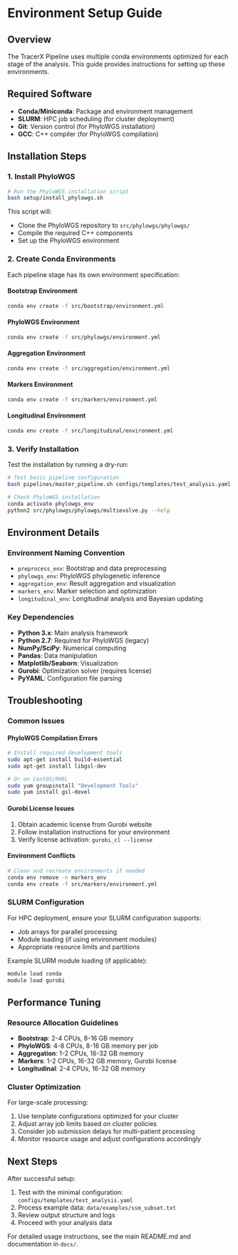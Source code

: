 # Environment Setup Guide

## Overview

The TracerX Pipeline uses multiple conda environments optimized for each stage of the analysis. This guide provides instructions for setting up these environments.

## Required Software

- **Conda/Miniconda**: Package and environment management
- **SLURM**: HPC job scheduling (for cluster deployment)
- **Git**: Version control (for PhyloWGS installation)
- **GCC**: C++ compiler (for PhyloWGS compilation)

## Installation Steps

### 1. Install PhyloWGS

```bash
# Run the PhyloWGS installation script
bash setup/install_phylowgs.sh
```

This script will:
- Clone the PhyloWGS repository to `src/phylowgs/phylowgs/`
- Compile the required C++ components
- Set up the PhyloWGS environment

### 2. Create Conda Environments

Each pipeline stage has its own environment specification:

#### Bootstrap Environment
```bash
conda env create -f src/bootstrap/environment.yml
```

#### PhyloWGS Environment
```bash
conda env create -f src/phylowgs/environment.yml
```

#### Aggregation Environment
```bash
conda env create -f src/aggregation/environment.yml
```

#### Markers Environment
```bash
conda env create -f src/markers/environment.yml
```

#### Longitudinal Environment
```bash
conda env create -f src/longitudinal/environment.yml
```

### 3. Verify Installation

Test the installation by running a dry-run:

```bash
# Test basic pipeline configuration
bash pipelines/master_pipeline.sh configs/templates/test_analysis.yaml --dry-run

# Check PhyloWGS installation
conda activate phylowgs_env
python2 src/phylowgs/phylowgs/multievolve.py --help
```

## Environment Details

### Environment Naming Convention
- `preprocess_env`: Bootstrap and data preprocessing
- `phylowgs_env`: PhyloWGS phylogenetic inference
- `aggregation_env`: Result aggregation and visualization
- `markers_env`: Marker selection and optimization
- `longitudinal_env`: Longitudinal analysis and Bayesian updating

### Key Dependencies
- **Python 3.x**: Main analysis framework
- **Python 2.7**: Required for PhyloWGS (legacy)
- **NumPy/SciPy**: Numerical computing
- **Pandas**: Data manipulation
- **Matplotlib/Seaborn**: Visualization
- **Gurobi**: Optimization solver (requires license)
- **PyYAML**: Configuration file parsing

## Troubleshooting

### Common Issues

#### PhyloWGS Compilation Errors
```bash
# Install required development tools
sudo apt-get install build-essential
sudo apt-get install libgsl-dev

# Or on CentOS/RHEL
sudo yum groupinstall "Development Tools"
sudo yum install gsl-devel
```

#### Gurobi License Issues
1. Obtain academic license from Gurobi website
2. Follow installation instructions for your environment
3. Verify license activation: `gurobi_cl --license`

#### Environment Conflicts
```bash
# Clean and recreate environments if needed
conda env remove -n markers_env
conda env create -f src/markers/environment.yml
```

### SLURM Configuration

For HPC deployment, ensure your SLURM configuration supports:
- Job arrays for parallel processing
- Module loading (if using environment modules)
- Appropriate resource limits and partitions

Example SLURM module loading (if applicable):
```bash
module load conda
module load gurobi
```

## Performance Tuning

### Resource Allocation Guidelines

- **Bootstrap**: 2-4 CPUs, 8-16 GB memory
- **PhyloWGS**: 4-8 CPUs, 8-16 GB memory per job
- **Aggregation**: 1-2 CPUs, 16-32 GB memory
- **Markers**: 1-2 CPUs, 16-32 GB memory, Gurobi license
- **Longitudinal**: 2-4 CPUs, 16-32 GB memory

### Cluster Optimization

For large-scale processing:
1. Use template configurations optimized for your cluster
2. Adjust array job limits based on cluster policies
3. Consider job submission delays for multi-patient processing
4. Monitor resource usage and adjust configurations accordingly

## Next Steps

After successful setup:
1. Test with the minimal configuration: `configs/templates/test_analysis.yaml`
2. Process example data: `data/examples/ssm_subset.txt`
3. Review output structure and logs
4. Proceed with your analysis data

For detailed usage instructions, see the main README.md and documentation in `docs/`.